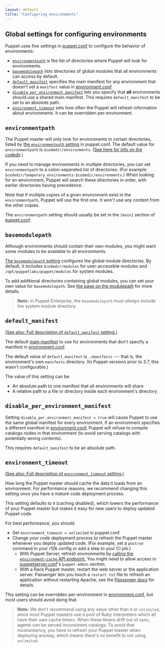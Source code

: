 ```yaml
---
layout: default
title: "Configuring environments"
---
```


[environmentpath]: ./configuration.html#environmentpath
[codedir]: ./dirs_codedir.html
[puppet.conf]: ./config_file_main.html
[modulepath]: ./dirs_modulepath.html
[basemodulepath]: ./configuration.html#basemodulepath
[environment.conf]: ./config_file_environment.html
[environment_timeout]: ./configuration.html#environmenttimeout
[create_environment]: ./environments_creating.html
[about]: ./environments.html
[assign]: ./environments_assigning.html
[default_manifest]: ./configuration.html#defaultmanifest
[disable_per_environment_manifest]: ./configuration.html#disableperenvironmentmanifest
[main manifest]: ./dirs_manifest.html

## Global settings for configuring environments


Puppet uses five settings in [puppet.conf][] to configure the behavior of environments:

* [`environmentpath`][environmentpath] is the list of directories where Puppet will look for environments.
* [`basemodulepath`][basemodulepath] lists directories of global modules that all environments can access by default.
* [`default_manifest`][default_manifest] specifies the main manifest for any environment that doesn't set a `manifest` value in [environment.conf][].
* [`disable_per_environment_manifest`][disable_per_environment_manifest] lets you specify that **all** environments should use a shared main manifest. This requires `default_manifest` to be set to an absolute path.
* [`environment_timeout`][environment_timeout] sets how often the Puppet will refresh information about environments. It can be overridden per-environment.

## `environmentpath`

[inpage_environmentpath]: #about-environmentpath

The Puppet master will only look for environments in certain directories, listed by [the `environmentpath` setting][environmentpath] in puppet.conf. The default value for `environmentpath` is `$codedir/environments`. ([See here for info on the codedir][codedir].)

If you need to manage environments in multiple directories, you can set `environmentpath` to a colon-separated list of directories. (For example: `$codedir/temporary_environments:$codedir/environments`.) When looking for an environment, Puppet will search these directories in order, with earlier directories having precedence.

Note that if multiple copies of a given environment exist in the `environmentpath`, Puppet will use the first one. It won't use any content from the other copies.

The `environmentpath` setting should usually be set in the `[main]` section of [puppet.conf][].

## `basemodulepath`

Although environments should contain their own modules, you might want some modules to be available to all environments.

[The `basemodulepath` setting][basemodulepath] configures the global module directories. By default, it includes `$codedir/modules` for user-accessible modules and `/opt/puppetlabs/puppet/modules` for system modules.

To add additional directories containing global modules, you can set your own value for `basemodulepath`. See [the page on the modulepath][modulepath] for more details.

> **Note:** In Puppet Enterprise, the `basemodulepath` must *always* include the system module directory.


## `default_manifest`

[(See also: Full description of `default_manifest` setting.)](./configuration.html#defaultmanifest)

The default [main manifest][] to use for environments that don't specify a manifest in [environment.conf][].

The default value of `default_manifest` is `./manifests` --- that is, the environment's own `manifests` directory. (In Puppet versions prior to 3.7, this wasn't configurable.)

The value of this setting can be:

* An absolute path to one manifest that all environments will share
* A relative path to a file or directory inside each environment's directory

## `disable_per_environment_manifest`

Setting `disable_per_environment_manifest = true` will cause Puppet to use the same global manifest for every environment. If an environment specifies a different manifest in [environment.conf][], Puppet will refuse to compile catalogs nodes in that environment (to avoid serving catalogs with potentially wrong contents).

This requires `default_manifest` to be an absolute path.

## `environment_timeout`

[inpage_timeout]: #environmenttimeout
[puppetserver.conf]: {{puppetserver}}/config_file_puppetserver.html
[environment-cache]: {{puppetserver}}/admin-api/v1/environment-cache.html

[(See also: Full description of `environment_timeout` setting.)](./configuration.html#environmenttimeout)

How long the Puppet master should cache the data it loads from an environment. For performance reasons, we recommend changing this setting once you have a mature code deployment process.

This setting defaults to `0` (caching disabled), which lowers the performance of your Puppet master but makes it easy for new users to deploy updated Puppet code.

For best performance, you should:

* Set `environment_timeout = unlimited` in puppet.conf.
* Change your code deployment process to refresh the Puppet master whenever you deploy updated code. (For example, set a `postrun` command in your r10k config or add a step to your CI job.)
    * With Puppet Server, refresh environments by [calling the `environment-cache` API endpoint.][environment-cache] You might need to allow access in [puppetserver.conf][]'s `puppet-admin` section.
    * With a Rack Puppet master, restart the web server or the
      application server. Passenger lets you touch a `restart.txt` file to
      refresh an application without restarting Apache; see the [Passenger docs](./passenger.html)
      for details.

This setting can be overridden per-environment in [environment.conf][], but most users should avoid doing that.

> **Note:** We don't recommend using any value other than `0` or `unlimited`, since most Puppet masters use a pool of Ruby interpreters which all have their own cache timers. When these timers drift out of sync, agents can be served inconsistent catalogs. To avoid that inconsistency, you have to refresh your Puppet master when deploying anyway, which means there's no benefit to not using `unlimited`.
